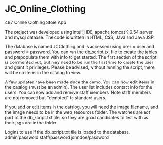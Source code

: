 # JC_Online_Clothing
487 Online Clothing Store App

The project was developed using intellij IDE, apache tomcat 9.0.54 server and mysql databse. The code is written in HTML, CSS, Java and Java JSP.

The database is named JCClothing and is accessed using user = user and password = password. You can run the db_script.txt file
to create the tables and prepopulate them with info to get started. The first section of the script is commented out, but may need to be run the first time to create the user and grant it privileges. Please be advised, without running the script, there will be no items in the catalog to view. 

A few updates have been made since the demo. You can now edit items in the catalog (must be an admin). The user list includes contact info for the users. You can now add and remove staff members. Note staff members are not removed but "demoted" to standard users. 

If you add or edit items in the catalog, you will need the image filename, and the image needs to be in the web_resources folder. The watches are not part of the db_script.txt file, so they are good candidates to test with as their jpgs are in the folder. 

Logins to use if the db_script.txt file is loaded to the database.
admin/password
staff/password
johndoe/password

